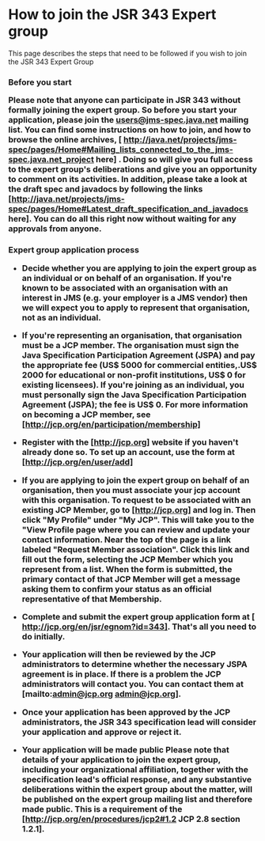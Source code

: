 # How to join the JSR 343 Expert group

This page describes the steps that need to be followed if you wish to join the JSR 343 Expert Group

<h3>Before you start

Please note that anyone can participate in JSR 343 without formally joining the expert group. So before you start your application, please join the users@jms-spec.java.net mailing list. You can find some instructions on how to join, and how to browse the online archives, [ http://java.net/projects/jms-spec/pages/Home#Mailing_lists_connected_to_the_jms-spec.java.net_project here] .  Doing so will give you full access to the expert group's deliberations and give you an opportunity to comment on its activities. In addition, please take a look at the draft spec and javadocs by following the links [http://java.net/projects/jms-spec/pages/Home#Latest_draft_specification_and_javadocs here]. You can do all this right now without waiting for any approvals from anyone. 

<h3>Expert group application process

* Decide whether you are applying to join the expert group as an **individual** or on behalf of an **organisation**. If you're known to be associated with an organisation with an interest in JMS (e.g. your employer is a JMS vendor) then we will expect you to apply to represent that organisation, not as an individual. 

* If you're representing an organisation, that organisation must be a JCP member. The organisation must sign the Java Specification Participation Agreement (JSPA) and pay the appropriate fee (US$ 5000 for commercial entities,.US$ 2000 for educational or non-profit institutions, US$ 0 for existing licensees). If you're joining as an individual, you must personally sign the Java Specification Participation Agreement (JSPA); the fee is US$ 0.  For more information on becoming a JCP member, see [http://jcp.org/en/participation/membership]

* Register with the  [http://jcp.org] website if you haven't already done so. To set up an account, use the form at [http://jcp.org/en/user/add]

* If you are applying to join the expert group on behalf of an organisation, then you must associate your jcp account with this organisation. To request to be associated with an existing JCP Member, go to [http://jcp.org] and log in. Then click "My Profile" under "My JCP". This will take you to the "View Profile page where you can review and update your contact information. Near the top of the page is a link labeled "Request Member association". Click this link and fill out the form, selecting the JCP Member which you represent from a list. When the form is submitted, the primary contact of that JCP Member will get a message asking them to confirm your status as an official representative of that Membership.

* Complete and submit the expert group application form at [ http://jcp.org/en/jsr/egnom?id=343]. That's all you need to do initially.

* Your application will then be reviewed by the JCP administrators to determine whether the necessary JSPA agreement is in place. If there is a problem the JCP administrators will contact you. You can contact them at [mailto:admin@jcp.org admin@jcp.org].

* Once your application has been approved by the JCP administrators, the JSR 343 specification lead will consider your application and approve or reject it. 

* **Your application will be made public** Please note that details of your application to join the expert group, including your organizational affiliation, together with the specification lead's official response, and any substantive deliberations within the expert group about the matter, will be published on the expert group mailing list and therefore made public. This is a requirement of the  [http://jcp.org/en/procedures/jcp2#1.2 JCP 2.8 section 1.2.1]. 

